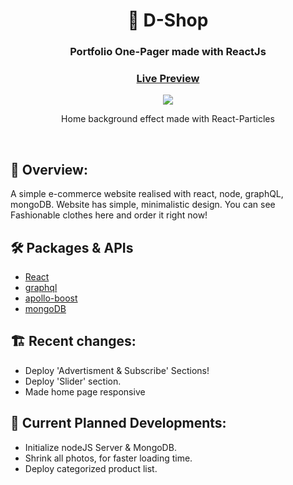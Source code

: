 <div align="center">
  <h1>🌵 D-Shop</h1>
  <h3>Portfolio One-Pager made with ReactJs</h3>
  <h3><a href="dshop-neon.vercel.app" target="_blank">Live Preview</a></h3>
</div>

<div align="center"><img src="https://github.com/DavitGe/dshop/blob/master/Screenshot%202023-05-20%20at%2021.36.26.png?raw=true" /></div>
<div align="center">
  <p>Home background effect made with React-Particles</p>
</div>

<br>

## 💬 Overview:

A simple e-commerce website realised with react, node, graphQL, mongoDB. Website has simple, minimalistic design. You can see Fashionable clothes here and order it right now!

## 🛠️ Packages & APIs

- [React](https://reactjs.org/)
- [graphql](https://graphql.org/) 
- [apollo-boost](https://www.apollographql.com/docs/react/get-started/)
- [mongoDB](https://www.mongodb.com/)


## 🏗️ Recent changes:

- Deploy 'Advertisment & Subscribe' Sections! 
- Deploy 'Slider' section.
- Made home page responsive

## 🚧 Current Planned Developments:

- Initialize nodeJS Server & MongoDB.
- Shrink all photos, for faster loading time.
- Deploy categorized product list.


